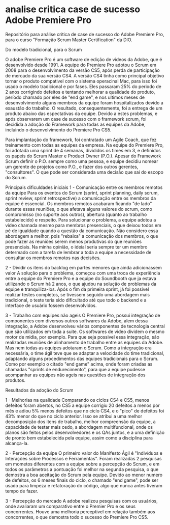 # analise critica case de sucesso Adobe Premiere Pro
Repositório para análise critica de case de sucesso do Adobe Premiere Pro, para o curso "Formação Scrum Master Certification" da DIO.

Do modelo tradicional, para o Scrum

O adobe Premiere Pro é um software de edição de videos da Adobe, que é desenvolvido desde 1991. A equipe do Premiere Pro adotou o Scrum em 2008 para o desenvolvimento da versão CS5, após perda de participação de mercado da sua versão CS4.
A versão CS4 tinha como principal objetivo tornar o produto compativel com o sistema operacinal Mac, para isso foi usado o modelo tradicional e por fases. Eles passaram 25% do periodo de 2 anos corrigindo defeitos e tentando melhorar a qualidade do produto, período chamado por eles de "end game", e nos ultimos meses de desenvolvimento alguns membros da equipe foram hospitalizados devido a exaustão do trabalho. O resultado, consequentemente, foi a entrega de um produto abaixo das espectativas da equipe.
Devido a estes problemas, e após observarem um case de sucesso com o framework scrum, foi decidida a adoção do Framework para todas as equipes da Adobe, incluindo o desenvolvimento do Premiere Pro CS5.

Para implantação do framework, foi contratado um Agile Coach, que fez treinamento com todas as equipes da empresa. Na equipe do Premiere Pro, foi adotada uma sprint de 4 semanas, divididos os times em 3, e definidos os papeis do Scrum Master e Product Owner (P.O.). Apesar do Framework Scrum definir o P.O. sempre como uma pessoa, e equipe decidiu nomear um gerente de projetos como P.O., e fazer dos outros gerentes, "consultores". O que pode ser considerada uma decisão que sai do escopo do Scrum. 

Principais dificuldades iniciais
1 - Comunicação entre os membros remotos da equipe
Para os eventos do Scrum (sprint, sprint planning, daily scrum, sprint review, sprint retrospective) a comunicação entre os membros da equipe é essencial. Os membros remotos acabaram ficando "de lado" durante essas reuniões, o que afetava alguns valores do scrum, como compromisso (no suporte aos outros), abertura (quanto ao trabalho estabelecido) e respeito.
Para solucionar o problema, a equipe adotou a vídeo chamada mesmo para membros presenciais, o que deixou todos em pé de igualdade quando a questão da comunicação.
Não considero essa abordagem a melhor, pois "rebaixa" a comunicação dos membros, o que pode fazer as reuniões serem menos produtivas do que reuniões presenciais. Na minha opinião, o ideial seria sempre ter um membro determado com a tarefa de lembrar a toda a equipe a necessidade de consultar os membros remotos nas decisões.

2 - Dividir os itens do backlog em partes menores que ainda adicionassem valor
A solução para o problema, começou com uma troca de experiência entre a equipe do Premiere Pro e a equipe do Soundbooth que ja estava utilizando o Scrum há 2 anos, o que ajudou na solução de problemas da equipe e tranquiliza-los. Após o fim da primeira sprint, já foi possivel realizar testes completos, se tivessem seguido uma abordagem mais tradicional, o teste teria sido dificultado até que todo o backend e a interface de usuário fossem desenvolvidos.

3 - Trabalho com equipes não ageis
O Premiere Pro, possui integração de componentes com diversos outros softwares da Adobe, alem dessa integração, a Adobe desenvolveu vários componentes de tecnologia central que são utilizados em toda a suite. Os softwares de video dividem o mesmo motor de midia, por exemplo.
Para que seja possivel essa integração, são realizadas reuniões de alinhamento de trabalho entre as equipes da Adobe. Mas nem todas as equipes adotaram o Scrum. Como a integração era necessária, o time ágil teve que se adaptar a velocidade do time tradicional, adaptando alguns procedimentos das equipes tradicionais para o Scrum. Como por exemplo o citado "end game" acima, onde foram criadas as chamadas "sprints de endurecimento", para que a equipe pudesse acompanhar as equipes não ageis nas questões de integração dos produtos. 

Resultados da adoção do Scrum

1 - Melhorias na qualidade
Comparando os ciclos CS4 e CS5, menos defeitos foram abertos, no CS5 a equipe corrigiu 20 defeitos a menos por mês e adiou 5% menos defeitos que no ciclo CS4, e o "pico" de defeitos foi 43% menor do que no ciclo anterior. Isso se atribui a uma melhor decomposição dos itens de trabalho, melhor compreensão da equipe, a capacidade de testar mais cedo, a abordagem multifuncional, onde os planos são feitos pelos desenvolvedores e os QAs juntos, e a uma definição de pronto bem estabelecida pela equipe, assim como a disciplina para alcança-la.

2 - Percepção da equipe
O primeiro valor do Manifesto Ágil é "Indivíduos e Interações sobre Processos e Ferramentas". Foram realizadas 2 pesquisas em mometos diferentes com a equipe sobre a percepção do Scrum, e em todos os parâmetros a pontuação foi melhor na segunda pesquisa, o que demostra a boa aceitação do Scrum pela equipe. 
Devido ao menor numero de defeitos, os 6 meses finais do ciclo, o chamado "end game", pode ser usado para limpeza e refatoração do código, algo que nunca antes tiveram tempo de fazer.

3 - Percepção do mercado
A adobe realizou pesquisas com os usuários, onde avaliaram um comparativo entre o Premier Pro e os seus concorrentes. Houve uma melhoria perceptivel em relação também aos concorrentes, o que demostra todo o sucesso do Premiere Pro CS5.

